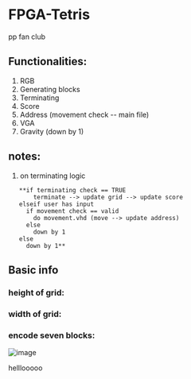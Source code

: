 # FPGA-Tetris
pp fan club


## Functionalities:
1. RGB
2. Generating blocks
3. Terminating
4. Score
5. Address (movement check -- main file)
6. VGA
7. Gravity (down by 1)

## notes:
1. on terminating logic
```
   **if terminating check == TRUE
       terminate --> update grid --> update score
   elseif user has input
     if movement check == valid
       do movement.vhd (move --> update address)
     else
       down by 1
   else
     down by 1**
   ```

## Basic info
   
### height of grid:
   
### width of grid: 

### encode seven blocks:
   ![image](https://github.com/user-attachments/assets/6b8032a0-da16-42fc-9e3d-d66bcd1c9183)

   helllooooo
   
